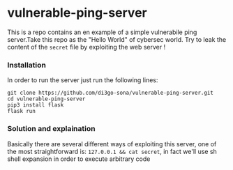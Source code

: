 # vulnerable-ping-server
This is a repo contains an en example of a simple vulnerabile ping server.Take this repo as the "Hello World" of cybersec world.
Try to leak the content of the `secret` file by exploiting the web server !

### Installation
In order to run the server just run the following lines:
```
git clone https://github.com/di3go-sona/vulnerable-ping-server.git
cd vulnerable-ping-server
pip3 install flask 
flask run
```

### Solution and explaination
Basically there are several different ways of exploiting this server, one of the most straightforward is: `127.0.0.1 && cat secret`, in fact we'll use sh shell expansion in order to execute arbitrary code

